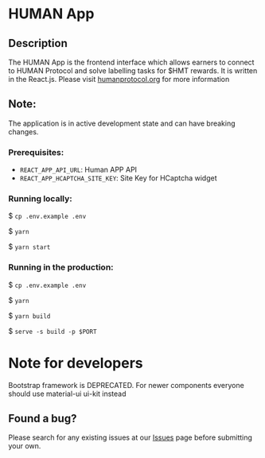 # HUMAN App


## Description

The HUMAN App is the frontend interface which allows earners to connect to HUMAN Protocol and solve labelling tasks for $HMT rewards. 
It is written in the React.js. Please visit [humanprotocol.org](https://humanprotocol.org) for more information

## Note:
The application is in active development state and can have breaking changes.

### Prerequisites:

* `REACT_APP_API_URL`: Human APP API
* `REACT_APP_HCAPTCHA_SITE_KEY`: Site Key for HCaptcha widget


### Running locally:
$ `cp .env.example .env`

$ `yarn`

$ `yarn start`

### Running in the production:
$ `cp .env.example .env`

$ `yarn`

$ `yarn build`

$ `serve -s build -p $PORT`


# Note for developers
Bootstrap framework is DEPRECATED. For newer components everyone should use material-ui ui-kit instead


## Found a bug?

Please search for any existing issues at our [Issues](https://github.com/humanprotocol/human-app/issues) page before submitting your own.
